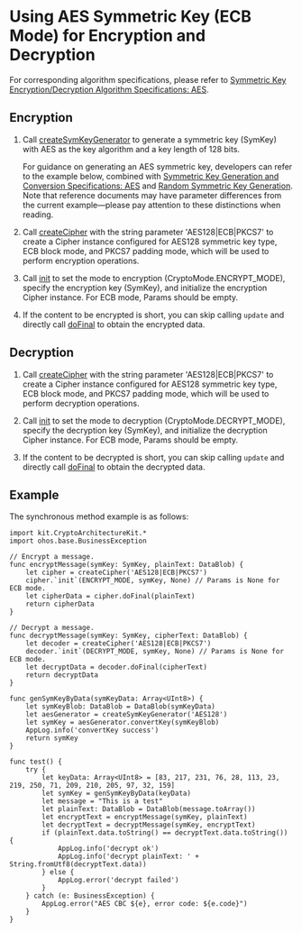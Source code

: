 # Using AES Symmetric Key (ECB Mode) for Encryption and Decryption

For corresponding algorithm specifications, please refer to [Symmetric Key Encryption/Decryption Algorithm Specifications: AES](./cj-crypto-sym-encrypt-decrypt-spec.md#aes).

## Encryption

1. Call [createSymKeyGenerator](../../../../API_Reference/source_en/apis/CryptoArchitectureKit/cj-apis-crypto.md#func-createsymkeygeneratorstring) to generate a symmetric key (SymKey) with AES as the key algorithm and a key length of 128 bits.

   For guidance on generating an AES symmetric key, developers can refer to the example below, combined with [Symmetric Key Generation and Conversion Specifications: AES](./cj-crypto-sym-key-generation-conversion-spec.md#aes) and [Random Symmetric Key Generation](./cj-crypto-generate-sym-key-randomly.md). Note that reference documents may have parameter differences from the current example—please pay attention to these distinctions when reading.

2. Call [createCipher](../../../../API_Reference/source_en/apis/CryptoArchitectureKit/cj-apis-crypto.md#func-createcipherstring) with the string parameter 'AES128|ECB|PKCS7' to create a Cipher instance configured for AES128 symmetric key type, ECB block mode, and PKCS7 padding mode, which will be used to perform encryption operations.

3. Call [init](../../../../API_Reference/source_en/apis/CryptoArchitectureKit/cj-apis-crypto.md#func-initcryptomode-key-paramsspec) to set the mode to encryption (CryptoMode.ENCRYPT_MODE), specify the encryption key (SymKey), and initialize the encryption Cipher instance. For ECB mode, Params should be empty.

4. If the content to be encrypted is short, you can skip calling `update` and directly call [doFinal](../../../../API_Reference/source_en/apis/CryptoArchitectureKit/cj-apis-crypto.md#func-dofinaldatablob) to obtain the encrypted data.

## Decryption

1. Call [createCipher](../../../../API_Reference/source_en/apis/CryptoArchitectureKit/cj-apis-crypto.md#func-createcipherstring) with the string parameter 'AES128|ECB|PKCS7' to create a Cipher instance configured for AES128 symmetric key type, ECB block mode, and PKCS7 padding mode, which will be used to perform decryption operations.

2. Call [init](../../../../API_Reference/source_en/apis/CryptoArchitectureKit/cj-apis-crypto.md#func-initcryptomode-key-paramsspec) to set the mode to decryption (CryptoMode.DECRYPT_MODE), specify the decryption key (SymKey), and initialize the decryption Cipher instance. For ECB mode, Params should be empty.

3. If the content to be decrypted is short, you can skip calling `update` and directly call [doFinal](../../../../API_Reference/source_en/apis/CryptoArchitectureKit/cj-apis-crypto.md#func-dofinaldatablob) to obtain the decrypted data.

## Example

The synchronous method example is as follows:

<!-- compile -->

```cangjie
import kit.CryptoArchitectureKit.*
import ohos.base.BusinessException

// Encrypt a message.
func encryptMessage(symKey: SymKey, plainText: DataBlob) {
    let cipher = createCipher('AES128|ECB|PKCS7')
    cipher.`init`(ENCRYPT_MODE, symKey, None) // Params is None for ECB mode.
    let cipherData = cipher.doFinal(plainText)
    return cipherData
}

// Decrypt a message.
func decryptMessage(symKey: SymKey, cipherText: DataBlob) {
    let decoder = createCipher('AES128|ECB|PKCS7')
    decoder.`init`(DECRYPT_MODE, symKey, None) // Params is None for ECB mode.
    let decryptData = decoder.doFinal(cipherText)
    return decryptData
}

func genSymKeyByData(symKeyData: Array<UInt8>) {
    let symKeyBlob: DataBlob = DataBlob(symKeyData)
    let aesGenerator = createSymKeyGenerator('AES128')
    let symKey = aesGenerator.convertKey(symKeyBlob)
    AppLog.info('convertKey success')
    return symKey
}

func test() {
    try {
        let keyData: Array<UInt8> = [83, 217, 231, 76, 28, 113, 23, 219, 250, 71, 209, 210, 205, 97, 32, 159]
        let symKey = genSymKeyByData(keyData)
        let message = "This is a test"
        let plainText: DataBlob = DataBlob(message.toArray())
        let encryptText = encryptMessage(symKey, plainText)
        let decryptText = decryptMessage(symKey, encryptText)
        if (plainText.data.toString() == decryptText.data.toString()) {
            AppLog.info('decrypt ok')
            AppLog.info('decrypt plainText: ' + String.fromUtf8(decryptText.data))
        } else {
            AppLog.error('decrypt failed')
        }
    } catch (e: BusinessException) {
        AppLog.error("AES CBC ${e}, error code: ${e.code}")
    }
}
```